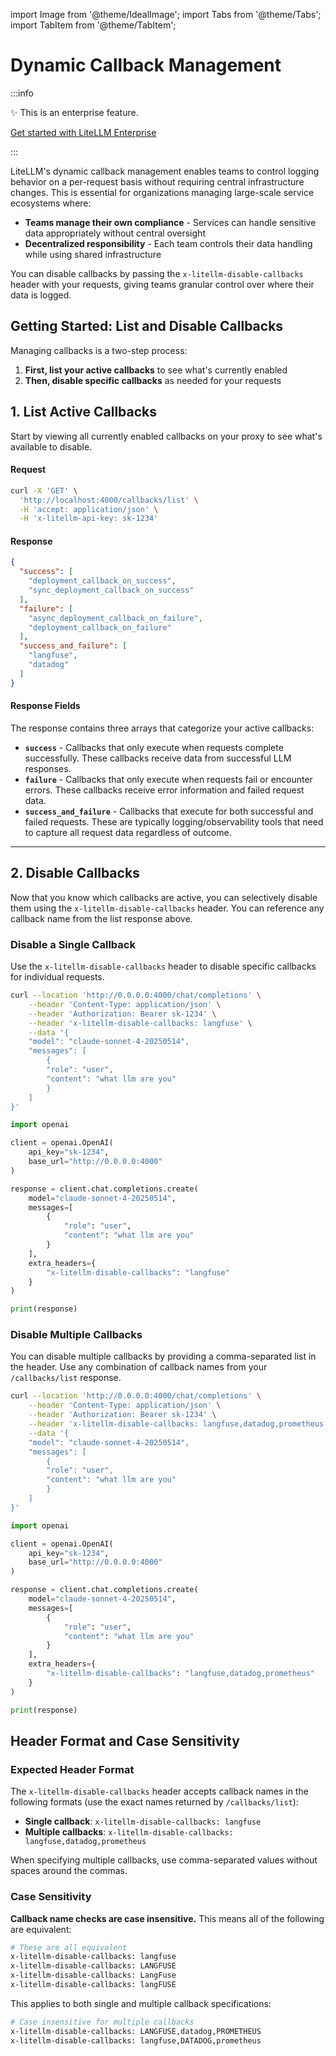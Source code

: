 import Image from '@theme/IdealImage';
import Tabs from '@theme/Tabs';
import TabItem from '@theme/TabItem';


# Dynamic Callback Management

:::info

✨ This is an enterprise feature.

[Get started with LiteLLM Enterprise](https://www.litellm.ai/enterprise)

:::

LiteLLM's dynamic callback management enables teams to control logging behavior on a per-request basis without requiring central infrastructure changes. This is essential for organizations managing large-scale service ecosystems where:

- **Teams manage their own compliance** - Services can handle sensitive data appropriately without central oversight
- **Decentralized responsibility** - Each team controls their data handling while using shared infrastructure

You can disable callbacks by passing the `x-litellm-disable-callbacks` header with your requests, giving teams granular control over where their data is logged.

## Getting Started: List and Disable Callbacks

Managing callbacks is a two-step process:

1. **First, list your active callbacks** to see what's currently enabled
2. **Then, disable specific callbacks** as needed for your requests



## 1. List Active Callbacks

Start by viewing all currently enabled callbacks on your proxy to see what's available to disable.

#### Request

```bash
curl -X 'GET' \
  'http://localhost:4000/callbacks/list' \
  -H 'accept: application/json' \
  -H 'x-litellm-api-key: sk-1234'
```

#### Response

```json
{
  "success": [
    "deployment_callback_on_success",
    "sync_deployment_callback_on_success"
  ],
  "failure": [
    "async_deployment_callback_on_failure",
    "deployment_callback_on_failure"
  ],
  "success_and_failure": [
    "langfuse",
    "datadog"
  ]
}
```

#### Response Fields

The response contains three arrays that categorize your active callbacks:
- **`success`** - Callbacks that only execute when requests complete successfully. These callbacks receive data from successful LLM responses.
- **`failure`** - Callbacks that only execute when requests fail or encounter errors. These callbacks receive error information and failed request data.
- **`success_and_failure`** - Callbacks that execute for both successful and failed requests. These are typically logging/observability tools that need to capture all request data regardless of outcome.

---

## 2. Disable Callbacks

Now that you know which callbacks are active, you can selectively disable them using the `x-litellm-disable-callbacks` header. You can reference any callback name from the list response above.

### Disable a Single Callback

Use the `x-litellm-disable-callbacks` header to disable specific callbacks for individual requests.

<Tabs>
<TabItem value="Curl" label="Curl Request">

```bash
curl --location 'http://0.0.0.0:4000/chat/completions' \
    --header 'Content-Type: application/json' \
    --header 'Authorization: Bearer sk-1234' \
    --header 'x-litellm-disable-callbacks: langfuse' \
    --data '{
    "model": "claude-sonnet-4-20250514",
    "messages": [
        {
        "role": "user",
        "content": "what llm are you"
        }
    ]
}'
```

</TabItem>
<TabItem value="OpenAI" label="OpenAI Python SDK">

```python
import openai

client = openai.OpenAI(
    api_key="sk-1234",
    base_url="http://0.0.0.0:4000"
)

response = client.chat.completions.create(
    model="claude-sonnet-4-20250514",
    messages=[
        {
            "role": "user",
            "content": "what llm are you"
        }
    ],
    extra_headers={
        "x-litellm-disable-callbacks": "langfuse"
    }
)

print(response)
```

</TabItem>
</Tabs>

### Disable Multiple Callbacks

You can disable multiple callbacks by providing a comma-separated list in the header. Use any combination of callback names from your `/callbacks/list` response.

<Tabs>
<TabItem value="Curl" label="Curl Request">

```bash
curl --location 'http://0.0.0.0:4000/chat/completions' \
    --header 'Content-Type: application/json' \
    --header 'Authorization: Bearer sk-1234' \
    --header 'x-litellm-disable-callbacks: langfuse,datadog,prometheus' \
    --data '{
    "model": "claude-sonnet-4-20250514",
    "messages": [
        {
        "role": "user",
        "content": "what llm are you"
        }
    ]
}'
```

</TabItem>
<TabItem value="OpenAI" label="OpenAI Python SDK">

```python
import openai

client = openai.OpenAI(
    api_key="sk-1234",
    base_url="http://0.0.0.0:4000"
)

response = client.chat.completions.create(
    model="claude-sonnet-4-20250514",
    messages=[
        {
            "role": "user",
            "content": "what llm are you"
        }
    ],
    extra_headers={
        "x-litellm-disable-callbacks": "langfuse,datadog,prometheus"
    }
)

print(response)
```

</TabItem>
</Tabs>

## Header Format and Case Sensitivity

### Expected Header Format

The `x-litellm-disable-callbacks` header accepts callback names in the following formats (use the exact names returned by `/callbacks/list`):

- **Single callback**: `x-litellm-disable-callbacks: langfuse`
- **Multiple callbacks**: `x-litellm-disable-callbacks: langfuse,datadog,prometheus`

When specifying multiple callbacks, use comma-separated values without spaces around the commas.

### Case Sensitivity

**Callback name checks are case insensitive.** This means all of the following are equivalent:

```bash
# These are all equivalent
x-litellm-disable-callbacks: langfuse
x-litellm-disable-callbacks: LANGFUSE  
x-litellm-disable-callbacks: LangFuse
x-litellm-disable-callbacks: langFUSE
```

This applies to both single and multiple callback specifications:

```bash
# Case insensitive for multiple callbacks
x-litellm-disable-callbacks: LANGFUSE,datadog,PROMETHEUS
x-litellm-disable-callbacks: langfuse,DATADOG,prometheus
```


